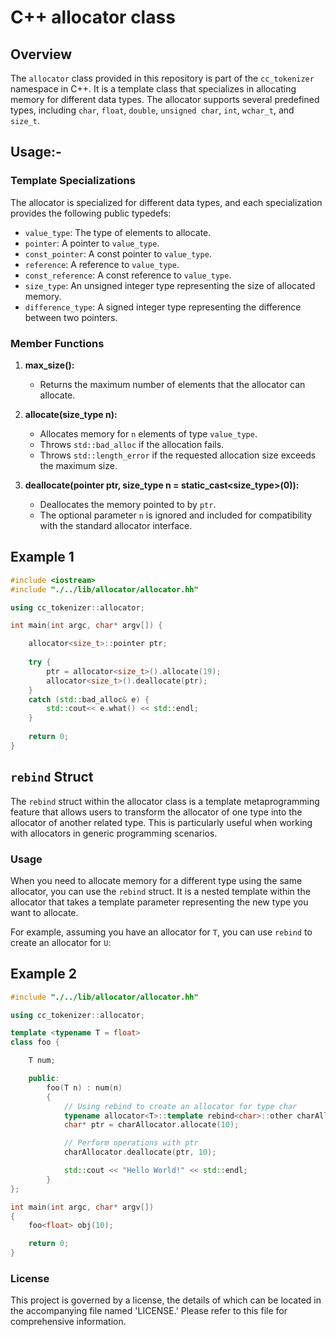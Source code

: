 # C++ allocator class

## Overview

The `allocator` class provided in this repository is part of the `cc_tokenizer` namespace in C++. It is a template class that specializes in allocating memory for different data types. The allocator supports several predefined types, including `char`, `float`, `double`, `unsigned char`, `int`, `wchar_t`, and `size_t`. 

## Usage:-

### Template Specializations

The allocator is specialized for different data types, and each specialization provides the following public typedefs:

- `value_type`: The type of elements to allocate.
- `pointer`: A pointer to `value_type`.
- `const_pointer`: A const pointer to `value_type`.
- `reference`: A reference to `value_type`.
- `const_reference`: A const reference to `value_type`.
- `size_type`: An unsigned integer type representing the size of allocated memory.
- `difference_type`: A signed integer type representing the difference between two pointers.

### Member Functions

1. **max_size():**
   - Returns the maximum number of elements that the allocator can allocate.

2. **allocate(size_type n):**
   - Allocates memory for `n` elements of type `value_type`.
   - Throws `std::bad_alloc` if the allocation fails.
   - Throws `std::length_error` if the requested allocation size exceeds the maximum size.

3. **deallocate(pointer ptr, size_type n = static_cast<size_type>(0)):**
   - Deallocates the memory pointed to by `ptr`.
   - The optional parameter `n` is ignored and included for compatibility with the standard allocator interface.

## __Example__ 1

```cpp
#include <iostream>
#include "./../lib/allocator/allocator.hh"

using cc_tokenizer::allocator;

int main(int argc, char* argv[]) {

    allocator<size_t>::pointer ptr;
    
    try {
        ptr = allocator<size_t>().allocate(19);
        allocator<size_t>().deallocate(ptr);
    }
    catch (std::bad_alloc& e) {
        std::cout<< e.what() << std::endl;
    }
    
    return 0;
}
```

## `rebind` Struct

The `rebind` struct within the allocator class is a template metaprogramming feature that allows users to transform the allocator of one type into the allocator of another related type. This is particularly useful when working with allocators in generic programming scenarios.

### Usage

When you need to allocate memory for a different type using the same allocator, you can use the `rebind` struct. It is a nested template within the allocator that takes a template parameter representing the new type you want to allocate.

For example, assuming you have an allocator for `T`, you can use `rebind` to create an allocator for `U`:

## __Example__ 2
```CPP
#include "./../lib/allocator/allocator.hh"

using cc_tokenizer::allocator;

template <typename T = float>
class foo {

    T num;

    public:
        foo(T n) : num(n)
        {
            // Using rebind to create an allocator for type char
            typename allocator<T>::template rebind<char>::other charAllocator;
            char* ptr = charAllocator.allocate(10);

            // Perform operations with ptr
            charAllocator.deallocate(ptr, 10);

            std::cout << "Hello World!" << std::endl;
        }
};

int main(int argc, char* argv[])
{
    foo<float> obj(10);

    return 0;
}
```

### License
This project is governed by a license, the details of which can be located in the accompanying file named 'LICENSE.' Please refer to this file for comprehensive information.